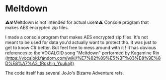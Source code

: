 # Meltdown
⚠☢Meltdown is not intended for actual use☢⚠ Console program that makes AES encrypted zip files.

I made a console program that makes AES encrypted zip files. It's not meant to be used for data you'd actually want to protect tho. It was just to get to know C# better. But feel free to mess around with it !
It has obvious references to the VOCALOID song "Meltdown" performed by Kagamine Rin (https://vocaloid.fandom.com/wiki/%E7%82%89%E5%BF%83%E8%9E%8D%E8%A7%A3_(Roshin_Yuukai))

The code itself has several JoJo's Bizarre Adventure refs.
